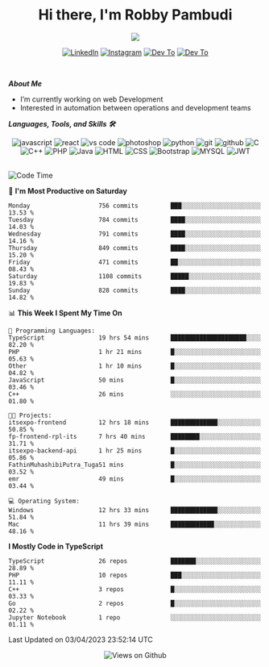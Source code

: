 <div align="center">
   <h1>Hi there, I'm Robby Pambudi </h1>

<img src="https://pronoun.cyou/x/y?subject=He&object=Him&height=20"> 
</div>

<p align='center'>
   <a href="https://www.linkedin.com/in/robbypambudi" target="_blank"><img src="https://img.shields.io/badge/LinkedIn-0077B5?style=for-the-badge&logo=linkedin&logoColor=white" alt="LinkedIn"></a>
   <a href="https://www.instagram.com/robbypambudi" target="_blank"><img src="https://img.shields.io/badge/Instagram-E4405F?style=for-the-badge&logo=instagram&logoColor=white" alt="Instagram"></a>
   <a href="https://dev.to/robbypambudi" target="_blank"><img src="https://img.shields.io/badge/dev.to-0A0A0A?style=for-the-badge&logo=dev.to&logoColor=white" alt="Dev To"></a>
   <a href="https://www.facebook.com/robbyulungpambudi" target="_blank"><img src="https://img.shields.io/badge/Facebook-1877F2?style=for-the-badge&logo=facebook&logoColor=white" alt="Dev To"></a>

</p> <p>
<br>
   
***About Me***
   
- I’m currently working on web Development
- Interested in automation between operations and development teams
 
   
***Languages, Tools, and Skills 🛠***

   <div align="center">
   <img src="https://img.shields.io/badge/JavaScript-F7DF1E?style=for-the-badge&logo=javascript&logoColor=black" alt="javascript" />
      <img src="https://img.shields.io/badge/React-61DAFB?style=for-the-badge&logo=react&logoColor=black" alt="react" />
      <img src="https://img.shields.io/badge/vs%20code-007ACC?style=for-the-badge&logo=visual%20studio%20code&logoColor=white" alt="vs code" />
      <img src="https://img.shields.io/badge/adobe%20photoshop-31A8FF?style=for-the-badge&logo=adobe%20photoshop&logoColor=white" alt="photoshop" />
      <img src="https://img.shields.io/badge/python-3776AB?style=for-the-badge&logo=python&logoColor=white" alt="python" />
      <img src="https://img.shields.io/badge/Git-F05032?style=for-the-badge&logo=git&logoColor=white" alt="git" />
      <img src="https://img.shields.io/badge/GitHub-100000?style=for-the-badge&logo=github&logoColor=white" alt="github" />
      <img src="https://img.shields.io/badge/c-%2300599C.svg?style=for-the-badge&logo=c&logoColor=white" alt="C" />
      <img src="https://img.shields.io/badge/c++-%2300599C.svg?style=for-the-badge&logo=c%2B%2B&logoColor=white" alt="C++" />   
      <img src="https://img.shields.io/badge/PHP-777BB4?style=for-the-badge&logo=php&logoColor=white" alt="PHP" />
      <img src="https://img.shields.io/badge/Java-ED8B00?style=for-the-badge&logo=java&logoColor=white" alt="Java"/>
      <img src="https://img.shields.io/badge/HTML5-E34F26?style=for-the-badge&logo=html5&logoColor=white" alt="HTML" />
      <img src="https://img.shields.io/badge/CSS-239120?&style=for-the-badge&logo=css3&logoColor=white" alt ="CSS" />
      <img src="https://img.shields.io/badge/Bootstrap-563D7C?style=for-the-badge&logo=bootstrap&logoColor=white" alt="Bootstrap" />
      <img src="https://img.shields.io/badge/MySQL-00000F?style=for-the-badge&logo=mysql&logoColor=white" alt="MYSQL" />
      <img src="https://img.shields.io/badge/json%20web%20tokens-323330?style=for-the-badge&logo=json-web-tokens&logoColor=pink" alt="JWT" />
      
   </div><br>
   
<!--START_SECTION:waka-->
![Code Time](http://img.shields.io/badge/Code%20Time-612%20hrs%2059%20mins-blue)

📅 **I'm Most Productive on Saturday** 

```text
Monday                   756 commits         ███░░░░░░░░░░░░░░░░░░░░░░   13.53 % 
Tuesday                  784 commits         ████░░░░░░░░░░░░░░░░░░░░░   14.03 % 
Wednesday                791 commits         ████░░░░░░░░░░░░░░░░░░░░░   14.16 % 
Thursday                 849 commits         ████░░░░░░░░░░░░░░░░░░░░░   15.20 % 
Friday                   471 commits         ██░░░░░░░░░░░░░░░░░░░░░░░   08.43 % 
Saturday                 1108 commits        █████░░░░░░░░░░░░░░░░░░░░   19.83 % 
Sunday                   828 commits         ████░░░░░░░░░░░░░░░░░░░░░   14.82 % 
```


📊 **This Week I Spent My Time On** 

```text
💬 Programming Languages: 
TypeScript               19 hrs 54 mins      █████████████████████░░░░   82.20 % 
PHP                      1 hr 21 mins        █░░░░░░░░░░░░░░░░░░░░░░░░   05.63 % 
Other                    1 hr 10 mins        █░░░░░░░░░░░░░░░░░░░░░░░░   04.82 % 
JavaScript               50 mins             █░░░░░░░░░░░░░░░░░░░░░░░░   03.46 % 
C++                      26 mins             ░░░░░░░░░░░░░░░░░░░░░░░░░   01.80 % 

🐱‍💻 Projects: 
itsexpo-frontend         12 hrs 18 mins      █████████████░░░░░░░░░░░░   50.85 % 
fp-frontend-rpl-its      7 hrs 40 mins       ████████░░░░░░░░░░░░░░░░░   31.71 % 
itsexpo-backend-api      1 hr 25 mins        █░░░░░░░░░░░░░░░░░░░░░░░░   05.86 % 
FathinMuhashibiPutra_Tuga51 mins             █░░░░░░░░░░░░░░░░░░░░░░░░   03.52 % 
emr                      49 mins             █░░░░░░░░░░░░░░░░░░░░░░░░   03.44 % 

💻 Operating System: 
Windows                  12 hrs 33 mins      █████████████░░░░░░░░░░░░   51.84 % 
Mac                      11 hrs 39 mins      ████████████░░░░░░░░░░░░░   48.16 % 
```

**I Mostly Code in TypeScript** 

```text
TypeScript               26 repos            ███████░░░░░░░░░░░░░░░░░░   28.89 % 
PHP                      10 repos            ███░░░░░░░░░░░░░░░░░░░░░░   11.11 % 
C++                      3 repos             █░░░░░░░░░░░░░░░░░░░░░░░░   03.33 % 
Go                       2 repos             █░░░░░░░░░░░░░░░░░░░░░░░░   02.22 % 
Jupyter Notebook         1 repo              ░░░░░░░░░░░░░░░░░░░░░░░░░   01.11 % 
```




 Last Updated on 03/04/2023 23:52:14 UTC
<!--END_SECTION:waka-->

<div align="center">
<img src="https://komarev.com/ghpvc/?username=robbypambudi&color=green" alt="Views on Github" />
</div>

